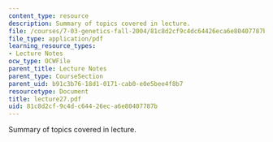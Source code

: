 ```yaml
---
content_type: resource
description: Summary of topics covered in lecture.
file: /courses/7-03-genetics-fall-2004/81c8d2cf9c4dc64426eca6e80407787b_lecture27.pdf
file_type: application/pdf
learning_resource_types:
- Lecture Notes
ocw_type: OCWFile
parent_title: Lecture Notes
parent_type: CourseSection
parent_uid: b91c3b76-18d1-0171-cab0-e0e5bee4f8b7
resourcetype: Document
title: lecture27.pdf
uid: 81c8d2cf-9c4d-c644-26ec-a6e80407787b
---
```

Summary of topics covered in lecture.

